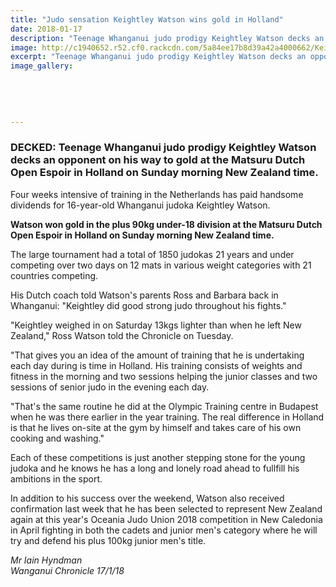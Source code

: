 ```yaml
---
title: "Judo sensation Keightley Watson wins gold in Holland"
date: 2018-01-17
description: "Teenage Whanganui judo prodigy Keightley Watson decks an opponent on his way to gold at the Matsuru Dutch Open Espoir in Holland on Sunday morning NZ time..."
image: http://c1940652.r52.cf0.rackcdn.com/5a84ee17b8d39a42a4000662/Keightley-17-Jan.jpg
excerpt: "Teenage Whanganui judo prodigy Keightley Watson decks an opponent on his way to gold at the Matsuru Dutch Open Espoir in Holland on Sunday morning New Zealand time."
image_gallery:
    
    
    
    
    
---
```


<h3><span>DECKED: Teenage Whanganui judo prodigy Keightley Watson decks an opponent on his way to gold at the Matsuru Dutch Open Espoir in Holland on Sunday morning New Zealand time.</span></h3>
<p class="element element-paragraph">Four weeks intensive of training in the Netherlands has paid handsome dividends for 16-year-old Whanganui judoka Keightley Watson.</p>
<p class="element element-paragraph"><strong>Watson won gold in the plus 90kg under-18 division at the Matsuru Dutch Open Espoir in Holland on Sunday morning New Zealand time.</strong></p>
<p class="element element-paragraph">The large tournament had a total of 1850 judokas 21 years and under competing over two days on 12 mats in various weight categories with 21 countries competing.</p>
<p class="element element-paragraph">His Dutch coach told Watson's parents Ross and Barbara back in Whanganui: "Keightley did good strong judo throughout his fights."</p>
<p class="element element-paragraph">"Keightley weighed in on Saturday 13kgs lighter than when he left New Zealand," Ross Watson told the Chronicle on Tuesday.</p>
<p class="element element-paragraph">"That gives you an idea of the amount of training that he is undertaking each day during is time in Holland. His training consists of weights and fitness in the morning and two sessions helping the junior classes and two sessions of senior judo in the evening each day.</p>
<p class="element element-paragraph">"That's the same routine he did at the Olympic Training centre in Budapest when he was there earlier in the year training. The real difference in Holland is that he lives on-site at the gym by himself and takes care of his own cooking and washing."</p>
<p class="element element-paragraph">Each of these competitions is just another stepping stone for the young judoka and he knows he has a long and lonely road ahead to fullfill his ambitions in the sport.</p>
<p class="element element-paragraph">In addition to his success over the weekend, Watson also received confirmation last week that he has been selected to represent New Zealand again at this year's Oceania Judo Union 2018 competition in New Caledonia in April fighting in both the cadets and junior men's category where he will try and defend his plus 100kg junior men's title.</p>
<p><em>Mr Iain Hyndman</em><br /><em>Wanganui Chronicle 17/1/18</em></p>

